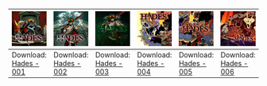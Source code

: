 <!--hades-->

| ![Hades - 001](/icon/preview/h/hades-icon-001-[0100535012974000].jpg) | ![Hades - 002](/icon/preview/h/hades-icon-002-[0100535012974000].jpg) | ![Hades - 003](/icon/preview/h/hades-icon-003-[0100535012974000].jpg) | ![Hades - 004](/icon/preview/h/hades-icon-004-[0100535012974000].jpg) | ![Hades - 005](/icon/preview/h/hades-icon-005-[0100535012974000].jpg) | ![Hades - 006](/icon/preview/h/hades-icon-006-[0100535012974000].jpg) | ![Hades - 007](/icon/preview/h/hades-icon-007-[0100535012974000].jpg) |
| --- | --- | --- | --- | --- | --- | --- |
| Download: [Hades - 001](../../../raw/main/icon/zip/hades-icon-001-[0100535012974000].zip) | Download: [Hades - 002](../../../raw/main/icon/zip/hades-icon-002-[0100535012974000].zip) | Download: [Hades - 003](../../../raw/main/icon/zip/hades-icon-003-[0100535012974000].zip) | Download: [Hades - 004](../../../raw/main/icon/zip/hades-icon-004-[0100535012974000].zip) | Download: [Hades - 005](../../../raw/main/icon/zip/hades-icon-005-[0100535012974000].zip) | Download: [Hades - 006](../../../raw/main/icon/zip/hades-icon-006-[0100535012974000].zip) | Download: [Hades - 007](../../../raw/main/icon/zip/hades-icon-007-[0100535012974000].zip) |
